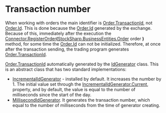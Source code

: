 # Transaction number

When working with orders the main identifier is [Order.TransactionId](xref:StockSharp.BusinessEntities.Order.TransactionId), not [Order.Id](xref:StockSharp.BusinessEntities.Order.Id). This is done because the [Order.Id](xref:StockSharp.BusinessEntities.Order.Id) generated by the exchange. Because of this, immediately after the execution the [Connector.RegisterOrder](xref:StockSharp.Algo.Connector.RegisterOrder(StockSharp.BusinessEntities.Order))**(**[StockSharp.BusinessEntities.Order](xref:StockSharp.BusinessEntities.Order) order **)** method, for some time the [Order.Id](xref:StockSharp.BusinessEntities.Order.Id) can not be initialized. Therefore, at once after the transaction sending, the trading program generates [Order.TransactionId](xref:StockSharp.BusinessEntities.Order.TransactionId). 

[Order.TransactionId](xref:StockSharp.BusinessEntities.Order.TransactionId) automatically generated by the [IdGenerator](https://github.com/StockSharp/Ecng/blob/master/Common/IdGenerator.cs) class. This is an abstract class that has two standard implementations: 

- [IncrementalIdGenerator](https://github.com/StockSharp/Ecng/blob/master/Common/IdGenerator.cs#L28) \- installed by default. It increases the number by 1. The initial value set through the [IncrementalIdGenerator.Current](https://github.com/StockSharp/Ecng/blob/master/Common/IdGenerator.cs#L42), property, and by default, the value is equal to the number of milliseconds since the start of the day. 
- [MillisecondIdGenerator](https://github.com/StockSharp/Ecng/blob/master/Common/IdGenerator.cs#L93). It generates the transaction number, which equal to the number of milliseconds from the time of generator creating. 
